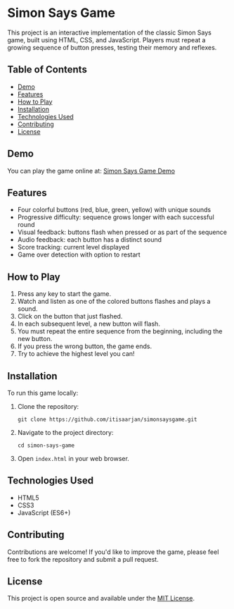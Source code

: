 # Simon Says Game

This project is an interactive implementation of the classic Simon Says game, built using HTML, CSS, and JavaScript. Players must repeat a growing sequence of button presses, testing their memory and reflexes.

## Table of Contents

- [Demo](#demo)
- [Features](#features)
- [How to Play](#how-to-play)
- [Installation](#installation)
- [Technologies Used](#technologies-used)
- [Contributing](#contributing)
- [License](#license)

## Demo

You can play the game online at: [Simon Says Game Demo](https://itisaarjan.github.io/simonsaysgame/)

## Features

- Four colorful buttons (red, blue, green, yellow) with unique sounds
- Progressive difficulty: sequence grows longer with each successful round
- Visual feedback: buttons flash when pressed or as part of the sequence
- Audio feedback: each button has a distinct sound
- Score tracking: current level displayed
- Game over detection with option to restart

## How to Play

1. Press any key to start the game.
2. Watch and listen as one of the colored buttons flashes and plays a sound.
3. Click on the button that just flashed.
4. In each subsequent level, a new button will flash.
5. You must repeat the entire sequence from the beginning, including the new button.
6. If you press the wrong button, the game ends.
7. Try to achieve the highest level you can!

## Installation

To run this game locally:

1. Clone the repository:
   ```
   git clone https://github.com/itisaarjan/simonsaysgame.git
   ```
2. Navigate to the project directory:
   ```
   cd simon-says-game
   ```
3. Open `index.html` in your web browser.

## Technologies Used

- HTML5
- CSS3
- JavaScript (ES6+)

## Contributing

Contributions are welcome! If you'd like to improve the game, please feel free to fork the repository and submit a pull request.

## License

This project is open source and available under the [MIT License](LICENSE).
